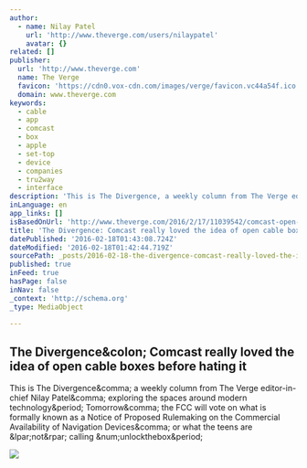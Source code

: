 ```yaml
---
author:
  - name: Nilay Patel
    url: 'http://www.theverge.com/users/nilaypatel'
    avatar: {}
related: []
publisher:
  url: 'http://www.theverge.com'
  name: The Verge
  favicon: 'https://cdn0.vox-cdn.com/images/verge/favicon.vc44a54f.ico'
  domain: www.theverge.com
keywords:
  - cable
  - app
  - comcast
  - box
  - apple
  - set-top
  - device
  - companies
  - tru2way
  - interface
description: 'This is The Divergence, a weekly column from The Verge editor-in-chief Nilay Patel, exploring the spaces around modern technology. Tomorrow, the FCC will vote on what is formally known as a Notice of Proposed Rulemaking on the Commercial Availability of Navigation Devices, or what the teens are (not) calling #unlockthebox.'
inLanguage: en
app_links: []
isBasedOnUrl: 'http://www.theverge.com/2016/2/17/11039542/comcast-open-cable-boxes-brian-roberts-fcc'
title: 'The Divergence: Comcast really loved the idea of open cable boxes before hating it'
datePublished: '2016-02-18T01:43:08.724Z'
dateModified: '2016-02-18T01:42:44.719Z'
sourcePath: _posts/2016-02-18-the-divergence-comcast-really-loved-the-idea-of-open-cable.md
published: true
inFeed: true
hasPage: false
inNav: false
_context: 'http://schema.org'
_type: MediaObject

---
```

<article style=""><h1>The Divergence&amp;colon; Comcast really loved the idea of open cable boxes before hating it</h1><p>This is The Divergence&amp;comma; a weekly column from The Verge editor-in-chief Nilay Patel&amp;comma; exploring the spaces around modern technology&amp;period; Tomorrow&amp;comma; the FCC will vote on what is formally known as a Notice of Proposed Rulemaking on the Commercial Availability of Navigation Devices&amp;comma; or what the teens are &amp;lpar;not&amp;rpar; calling &amp;num;unlockthebox&amp;period;</p><img src="https://cdn1.vox-cdn.com/thumbor/80rzFZp8zEpkxhsB4GoOWhGt_ZE=/0x157:3000x1845/1600x900/cdn0.vox-cdn.com/uploads/chorus_image/image/48855549/GettyImages-78832589.0.0.jpg" /></article>